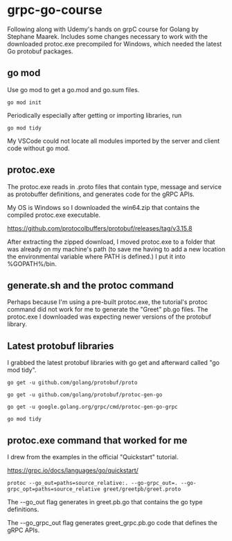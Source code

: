 # grpc-go-course
Following along with Udemy's hands on grpC course for Golang by Stephane Maarek.  Includes some changes necessary to work with the downloaded protoc.exe precompiled for Windows, which needed the latest Go protobuf packages.

## go mod

Use go mod to get a go.mod and go.sum files.

```
go mod init
```

Periodically especially after getting or importing libraries, run

```
go mod tidy
```

My VSCode could not locate all modules imported by the server and client code without go mod.

## protoc.exe

The protoc.exe reads in .proto files that contain type, message and service as protobuffer definitions, and generates code for the gRPC APIs.

My OS is Windows so I downloaded the win64.zip that contains the compiled protoc.exe executable.

https://github.com/protocolbuffers/protobuf/releases/tag/v3.15.8

After extracting the zipped download, I moved protoc.exe to a folder that was already on my machine's path (to save me having to add a new location the environmental variable where PATH is defined.) I put it into %GOPATH%/bin.

## generate.sh and the protoc command

Perhaps because I'm using a pre-built protoc.exe, the tutorial's protoc command did not work for me to generate the "Greet" pb.go files.  The protoc.exe I downloaded was expecting newer versions of the protobuf library.

## Latest protobuf libraries

I grabbed the latest protobuf libraries with go get and afterward called "go mod tidy".

```
go get -u github.com/golang/protobuf/proto

go get -u github.com/golang/protobuf/protoc-gen-go

go get -u google.golang.org/grpc/cmd/protoc-gen-go-grpc

go mod tidy
```


## protoc.exe command that worked for me

I drew from the examples in the official "Quickstart" tutorial.

https://grpc.io/docs/languages/go/quickstart/

```
protoc --go_out=paths=source_relative:. --go-grpc_out=. --go-grpc_opt=paths=source_relative greet/greetpb/greet.proto
```

The --go_out flag generates in greet.pb.go that contains the go type definitions.

The --go_grpc_out flag generates greet_grpc.pb.go code that defines the gRPC APIs.



